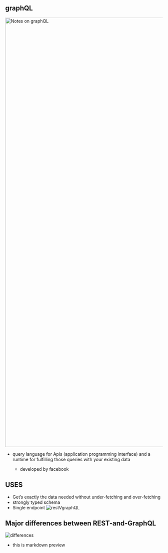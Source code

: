 ## graphQL
<img width="1370" alt="Notes on graphQL" src="https://github.com/durgaprasad118/graphQL/assets/108184152/1681684e-ecc8-4706-ab07-4f6b5e6ba9eb">

- query language for Apis (application programming interface) and a runtime for fulfilling those queries with your existing data

  - developed by facebook

## USES

- Get’s exactly the data needed without under-fetching and over-fetching
- strongly typed schema
- Single endpoint
  ![restVgraphQL](https://kinsta.com/wp-content/uploads/2022/09/REST-and-GraphQL.png)

## Major differences between REST-and-GraphQL

![differences](https://www.mobilelive.ca/wp-content/uploads/2022/08/GraphQL_Image1.jpg)

- this is markdown preview
